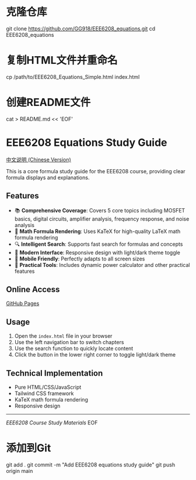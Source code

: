 # 克隆仓库
git clone https://github.com/GG918/EEE6208_equations.git
cd EEE6208_equations

# 复制HTML文件并重命名
cp /path/to/EEE6208_Equations_Simple.html index.html

# 创建README文件
cat > README.md << 'EOF'
# EEE6208 Equations Study Guide

[中文说明 (Chinese Version)](README-zh.md)

This is a core formula study guide for the EEE6208 course, providing clear formula displays and explanations.

## Features

- 📚 **Comprehensive Coverage**: Covers 5 core topics including MOSFET basics, digital circuits, amplifier analysis, frequency response, and noise analysis
- 🧮 **Math Formula Rendering**: Uses KaTeX for high-quality LaTeX math formula rendering
- 🔍 **Intelligent Search**: Supports fast search for formulas and concepts
- 🎨 **Modern Interface**: Responsive design with light/dark theme toggle
- 📱 **Mobile Friendly**: Perfectly adapts to all screen sizes
- 🧪 **Practical Tools**: Includes dynamic power calculator and other practical features

## Online Access

[GitHub Pages](https://gg918.github.io/EEE6208_equations/)

## Usage

1. Open the `index.html` file in your browser
2. Use the left navigation bar to switch chapters
3. Use the search function to quickly locate content
4. Click the button in the lower right corner to toggle light/dark theme

## Technical Implementation

- Pure HTML/CSS/JavaScript
- Tailwind CSS framework
- KaTeX math formula rendering
- Responsive design

---

*EEE6208 Course Study Materials*
EOF

# 添加到Git
git add .
git commit -m "Add EEE6208 equations study guide"
git push origin main
